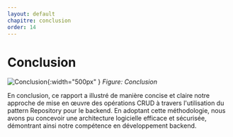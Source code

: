 ```yaml
---
layout: default
chapitre: conclusion
order: 14
---
```




# Conclusion

![Conclusion](./conclusion/images/conclusion.png){:width="500px" }
*Figure: Conclusion*
<!-- note -->

En conclusion, ce rapport a illustré de manière concise et claire notre approche de mise en œuvre des opérations CRUD à travers l'utilisation du pattern Repository pour le backend. En adoptant cette méthodologie, nous avons pu concevoir une architecture logicielle efficace et sécurisée, démontrant ainsi notre compétence en développement backend. 


